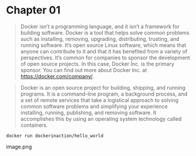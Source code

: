 # Chapter 01

> Docker isn’t a programming language, and it isn’t a framework for building software. Docker is a tool that helps solve common problems such as installing, removing, upgrading, distributing, trusting, and running software. It’s open source Linux software, which means that anyone can contribute to it and that it has benefited from a variety of perspectives. It’s common for companies to sponsor the development of open source projects. In this case, Docker Inc. is the primary sponsor. You can find out more about Docker Inc. at https://docker.com/company/.

> Docker is an open source project for building, shipping, and running programs. It is a command-line program, a background process, and a set of remote services that take a logistical approach to solving common software problems and simplifying your experience installing, running, publishing, and removing software. It accomplishes this by using an operating system technology called containers.

```
docker run dockerinaction/hello_world
```

image.png